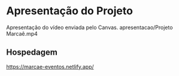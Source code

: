 # Apresentação do Projeto

Apresentação do vídeo enviada pelo Canvas. apresentacao/Projeto Marcaê.mp4

## Hospedagem

https://marcae-eventos.netlify.app/
